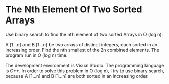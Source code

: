 # The Nth Element Of Two Sorted Arrays
Use binary search to find the nth element of two sorted Arrays in O (log n).

A [1...n] and B [1...n] be two arrays of distinct integers, each sorted in an increasing order. Find the nth smallest of the 2n combined elements. The program run in O (log n) time.

The development environment is Visual Studio. The programming language is C++. In order to solve this problem in O (log n), I try to use binary search, because A [1...n] and B [1...n] are both sorted in an increasing order.
